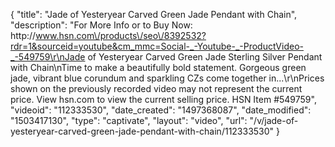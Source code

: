 {
    "title": "Jade of Yesteryear Carved Green Jade Pendant with Chain",
    "description": "For More Info or to Buy Now: http:\/\/www.hsn.com\/products\/seo\/8392532?rdr=1&sourceid=youtube&cm_mmc=Social-_-Youtube-_-ProductVideo-_-549759\r\nJade of Yesteryear Carved Green Jade Sterling Silver Pendant with Chain\nTime to make a beautifully bold statement. Gorgeous green jade, vibrant blue corundum and sparkling CZs come together in...\r\nPrices shown on the previously recorded video may not represent the current price.  View hsn.com to view the current selling price. HSN Item #549759",
    "videoid": "112333530",
    "date_created": "1497368087",
    "date_modified": "1503417130",
    "type": "captivate",
    "layout": "video",
    "url": "\/v\/jade-of-yesteryear-carved-green-jade-pendant-with-chain\/112333530"
}